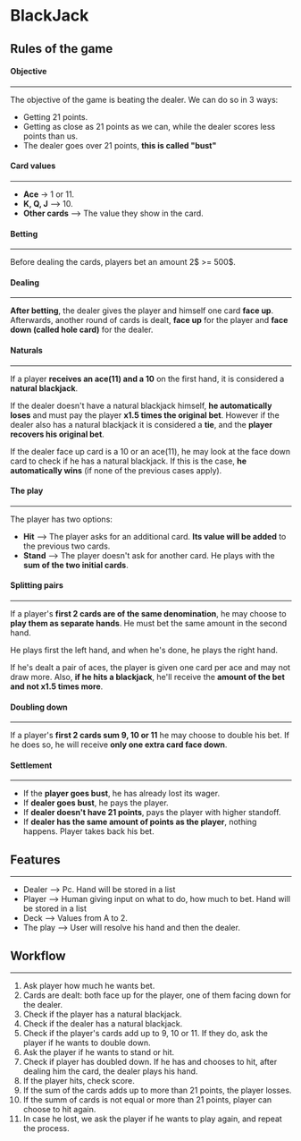 # BlackJack

## Rules of the game

#### Objective
------------
The objective of the game is beating the dealer. We can do so in 3 ways: 
 - Getting 21 points.
 - Getting as close as 21 points as we can, while the dealer scores less points than us.
 - The dealer goes over 21 points, **this is called "bust"**
 
#### Card values
--------------
- **Ace** -> 1 or 11.
- **K, Q, J** --> 10.
- **Other cards** --> The value they show in the card.

#### Betting
-------------
Before dealing the cards, players bet an amount 2$ >= 500$.

#### Dealing
--------------
**After betting**, the dealer gives the player and himself one card **face up**. Afterwards, another round of cards is dealt, **face up** for the player and **face down (called hole card)** for the dealer.

#### Naturals
---------------
If a player **receives an ace(11) and a 10** on the first hand, it is considered a **natural blackjack**.

If the dealer doesn't have a natural blackjack himself, **he automatically loses** and must pay the player **x1.5 times the original bet**. However if the dealer also has a natural blackjack it is considered a **tie**, and the **player recovers his original bet**.

If the dealer face up card is a 10 or an ace(11), he may look at the face down card to check if he has a natural blackjack. If this is the case, **he automatically wins** (if none of the previous cases apply).

#### The play
-----------------
The player has two options:

- **Hit** --> The player asks for an additional card. **Its value will be added** to the previous two cards.
- **Stand** --> The player doesn't ask for another card. He plays with the **sum of the two initial cards**.


#### Splitting pairs
----------------------
If a player's **first 2 cards are of the same denomination**, he may choose to **play them as separate hands**. He must bet the same amount in the second hand.

He plays first the left hand, and when he's done, he plays the right hand.

If he's dealt a pair of aces, the player is given one card per ace and may not draw more. Also, **if he hits a blackjack**, he'll receive the **amount of the bet and not x1.5 times more**.

#### Doubling down
--------------------
If a player's **first 2 cards sum 9, 10 or 11** he may choose to double his bet. If he does so, he will receive **only one extra card face down**.

#### Settlement
------------------
- If the **player goes bust**, he has already lost its wager.
- If **dealer goes bust**, he pays the player.
- If **dealer doesn't have 21 points**, pays the player with higher standoff.
- If **dealer has the same amount of points as the player**, nothing happens. Player takes back his bet.

## Features
--------------
- Dealer --> Pc. Hand will be stored in a list
- Player --> Human giving input on what to do, how much to bet. Hand will be stored in a list
- Deck --> Values from A to 2.
- The play --> User will resolve his hand and then the dealer.



## Workflow
-----------
1. Ask player how much he wants bet.
2. Cards are dealt: both face up for the player, one of them facing down for the dealer.
3. Check if the player has a natural blackjack.
4. Check if the dealer has a natural blackjack.
5. Check if the player's cards add up to 9, 10 or 11. If they do, ask the player if he wants to double down.
6. Ask the player if he wants to stand or hit.
7. Check if player has doubled down. If he has and chooses to hit, after dealing him the card, the dealer plays his hand.
9. If the player hits, check score.
10. If the sum of the cards adds up to more than 21 points, the player losses.
11. If the summ of cards is not equal or more than 21 points, player can choose to hit again.
12. In case he lost, we ask the player if he wants to play again, and repeat the process.
 



